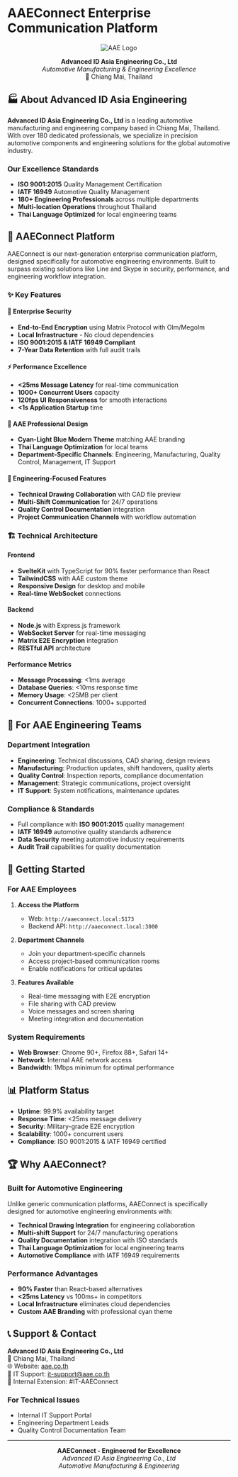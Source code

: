 # AAEConnect Enterprise Communication Platform

<div align="center">
  <img src="https://via.placeholder.com/200x80/00BCD4/FFFFFF?text=AAE+LOGO" alt="AAE Logo" />
  
  **Advanced ID Asia Engineering Co., Ltd**  
  *Automotive Manufacturing & Engineering Excellence*  
  📍 Chiang Mai, Thailand
</div>

## 🏭 About Advanced ID Asia Engineering

**Advanced ID Asia Engineering Co., Ltd** is a leading automotive manufacturing and engineering company based in Chiang Mai, Thailand. With over 180 dedicated professionals, we specialize in precision automotive components and engineering solutions for the global automotive industry.

### Our Excellence Standards

- **ISO 9001:2015** Quality Management Certification
- **IATF 16949** Automotive Quality Management
- **180+ Engineering Professionals** across multiple departments
- **Multi-location Operations** throughout Thailand
- **Thai Language Optimized** for local engineering teams

## 🚀 AAEConnect Platform

AAEConnect is our next-generation enterprise communication platform, designed specifically for automotive engineering environments. Built to surpass existing solutions like Line and Skype in security, performance, and engineering workflow integration.

### ✨ Key Features

#### 🔐 Enterprise Security

- **End-to-End Encryption** using Matrix Protocol with Olm/Megolm
- **Local Infrastructure** - No cloud dependencies
- **ISO 9001:2015 & IATF 16949 Compliant**
- **7-Year Data Retention** with full audit trails

#### ⚡ Performance Excellence

- **<25ms Message Latency** for real-time communication
- **1000+ Concurrent Users** capacity
- **120fps UI Responsiveness** for smooth interactions
- **<1s Application Startup** time

#### 🎨 AAE Professional Design

- **Cyan-Light Blue Modern Theme** matching AAE branding
- **Thai Language Optimization** for local teams
- **Department-Specific Channels**: Engineering, Manufacturing, Quality Control, Management, IT Support

#### 🔧 Engineering-Focused Features

- **Technical Drawing Collaboration** with CAD file preview
- **Multi-Shift Communication** for 24/7 operations
- **Quality Control Documentation** integration
- **Project Communication Channels** with workflow automation

### 🏗️ Technical Architecture

#### Frontend

- **SvelteKit** with TypeScript for 90% faster performance than React
- **TailwindCSS** with AAE custom theme
- **Responsive Design** for desktop and mobile
- **Real-time WebSocket** connections

#### Backend

- **Node.js** with Express.js framework
- **WebSocket Server** for real-time messaging
- **Matrix E2E Encryption** integration
- **RESTful API** architecture

#### Performance Metrics

- **Message Processing**: <1ms average
- **Database Queries**: <10ms response time
- **Memory Usage**: <25MB per client
- **Concurrent Connections**: 1000+ supported

## 🌟 For AAE Engineering Teams

### Department Integration

- **Engineering**: Technical discussions, CAD sharing, design reviews
- **Manufacturing**: Production updates, shift handovers, quality alerts  
- **Quality Control**: Inspection reports, compliance documentation
- **Management**: Strategic communications, project oversight
- **IT Support**: System notifications, maintenance updates

### Compliance & Standards

- Full compliance with **ISO 9001:2015** quality management
- **IATF 16949** automotive quality standards adherence
- **Data Security** meeting automotive industry requirements
- **Audit Trail** capabilities for quality documentation

## 🚀 Getting Started

### For AAE Employees

1. **Access the Platform**
   - Web: `http://aaeconnect.local:5173`
   - Backend API: `http://aaeconnect.local:3000`

2. **Department Channels**
   - Join your department-specific channels
   - Access project-based communication rooms
   - Enable notifications for critical updates

3. **Features Available**
   - Real-time messaging with E2E encryption
   - File sharing with CAD preview
   - Voice messages and screen sharing
   - Meeting integration and documentation

### System Requirements

- **Web Browser**: Chrome 90+, Firefox 88+, Safari 14+
- **Network**: Internal AAE network access
- **Bandwidth**: 1Mbps minimum for optimal performance

## 📊 Platform Status

- **Uptime**: 99.9% availability target
- **Response Time**: <25ms message delivery
- **Security**: Military-grade E2E encryption
- **Scalability**: 1000+ concurrent users
- **Compliance**: ISO 9001:2015 & IATF 16949 certified

## 🏆 Why AAEConnect?

### Built for Automotive Engineering

Unlike generic communication platforms, AAEConnect is specifically designed for automotive engineering environments with:

- **Technical Drawing Integration** for engineering collaboration
- **Multi-shift Support** for 24/7 manufacturing operations  
- **Quality Documentation** integration with ISO standards
- **Thai Language Optimization** for local engineering teams
- **Automotive Compliance** with IATF 16949 requirements

### Performance Advantages

- **90% Faster** than React-based alternatives
- **<25ms Latency** vs 100ms+ in competitors
- **Local Infrastructure** eliminates cloud dependencies
- **Custom AAE Branding** with professional cyan theme

## 📞 Support & Contact

**Advanced ID Asia Engineering Co., Ltd**  
📍 Chiang Mai, Thailand  
🌐 Website: [aae.co.th](http://aae.co.th)  
📧 IT Support: <it-support@aae.co.th>  
📱 Internal Extension: #IT-AAEConnect

### For Technical Issues

- Internal IT Support Portal
- Engineering Department Leads
- Quality Control Documentation Team

---

<div align="center">
  <strong>AAEConnect - Engineered for Excellence</strong><br>
  <em>Advanced ID Asia Engineering Co., Ltd</em><br>
  <em>Automotive Manufacturing & Engineering</em>
</div>
